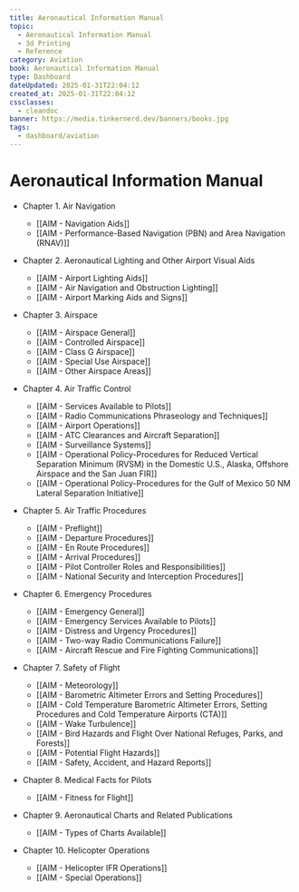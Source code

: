 ```yaml
---
title: Aeronautical Information Manual
topic:
  - Aeronautical Information Manual
  - 3d Printing
  - Reference
category: Aviation
book: Aeronautical Information Manual
type: Dashboard
dateUpdated: 2025-01-31T22:04:12
created_at: 2025-01-31T22:04:12
cssclasses:
  - cleandoc
banner: https://media.tinkernerd.dev/banners/books.jpg
tags:
  - dashboard/aviation
---
```

# Aeronautical Information Manual

- Chapter 1. Air Navigation
	- [[AIM - Navigation Aids]]
	- [[AIM - Performance-Based Navigation (PBN) and Area Navigation (RNAV)]]

- Chapter 2. Aeronautical Lighting and Other Airport Visual Aids
	- [[AIM - Airport Lighting Aids]]
	- [[AIM - Air Navigation and Obstruction Lighting]]
	- [[AIM - Airport Marking Aids and Signs]]

- Chapter 3. Airspace
	- [[AIM - Airspace General]]
	- [[AIM - Controlled Airspace]]
	- [[AIM - Class G Airspace]]
	- [[AIM - Special Use Airspace]]
	- [[AIM - Other Airspace Areas]]

- Chapter 4. Air Traffic Control
	- [[AIM - Services Available to Pilots]]
	- [[AIM - Radio Communications Phraseology and Techniques]]
	- [[AIM - Airport Operations]]
	- [[AIM - ATC Clearances and Aircraft Separation]]
	- [[AIM - Surveillance Systems]]
	- [[AIM - Operational Policy-Procedures for Reduced Vertical Separation Minimum (RVSM) in the Domestic U.S., Alaska, Offshore Airspace and the San Juan FIR]]
	- [[AIM - Operational Policy-Procedures for the Gulf of Mexico 50 NM Lateral Separation Initiative]]
	
- Chapter 5. Air Traffic Procedures
	- [[AIM - Preflight]]
	- [[AIM - Departure Procedures]]
	- [[AIM - En Route Procedures]]
	- [[AIM - Arrival Procedures]]
	- [[AIM - Pilot Controller Roles and Responsibilities]]
	- [[AIM - National Security and Interception Procedures]]
	
- Chapter 6. Emergency Procedures
	- [[AIM - Emergency General]]
	- [[AIM - Emergency Services Available to Pilots]]
	- [[AIM - Distress and Urgency Procedures]]
	- [[AIM - Two-way Radio Communications Failure]]
	- [[AIM - Aircraft Rescue and Fire Fighting Communications]]

- Chapter 7. Safety of Flight
	- [[AIM - Meteorology]]
	- [[AIM - Barometric Altimeter Errors and Setting Procedures]]
	- [[AIM - Cold Temperature Barometric Altimeter Errors, Setting Procedures and Cold Temperature Airports (CTA)]]
	- [[AIM - Wake Turbulence]]
	- [[AIM - Bird Hazards and Flight Over National Refuges, Parks, and Forests]]
	- [[AIM - Potential Flight Hazards]]
	- [[AIM - Safety, Accident, and Hazard Reports]]

- Chapter 8. Medical Facts for Pilots
	- [[AIM - Fitness for Flight]]

- Chapter 9. Aeronautical Charts and Related Publications
	- [[AIM - Types of Charts Available]]

- Chapter 10. Helicopter Operations
	- [[AIM - Helicopter IFR Operations]]
	- [[AIM - Special Operations]]